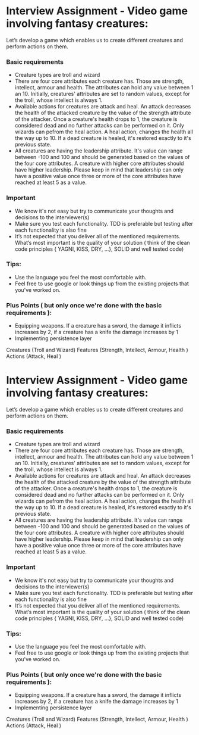 # Interview Assignment - Video game involving fantasy creatures:
Let’s develop a game which enables us to create different creatures and perform actions on them.

### Basic requirements
- Creature types are troll and wizard
- There are four core attributes each creature has. Those are strength, intellect, armour and health.
The attributes can hold any value between 1 an 10.
Initially, creatures' attributes are set to random values, except for the troll, whose intellect is always 1.
- Available actions for creatures are attack and heal.
An attack decreases the health of the attacked creature by the value of the strength attribute of the attacker.
Once a creature's health drops to 1, the creature is considered dead and no further attacks can be performed on it.
Only wizards can pefrom the heal action. A heal action, changes the health all the way up to 10.  If a dead creature is healed, it's restored exactly to it's previous state.
- All creatures are having the leadership attribute. It's value can range between -100 and 100 and should be generated based on the values of the four core attributes. A creature with higher core attributes should have higher leadership. Please keep in mind that leadership can only have a positive value once three or more of the core attributes have reached at least 5 as a value.

### Important
- We know it's not easy but try to communicate your thoughts and decisions to the interviewer(s)
- Make sure you test each functionality. TDD is preferable but testing after each functionality is also fine
- It’s not expected that you deliver all of the mentioned requirements. What’s most important is the quality of your
 solution ( think of the clean code principles { YAGNI, KISS, DRY, ...}, SOLID and well tested code)

### Tips:
- Use the language you feel the most comfortable with.
- Feel free to use google or look things up from the existing projects that you've worked on.

### Plus Points ( but only once we're done with the basic requirements ):
- Equipping weapons. If a creature has a sword, the damage it inflicts increases by 2, if a creature has a knife the damage increases by 1
- Implementing persistence layer




Creatures (Troll and Wizard)
Features (Strength, Intellect, Armour, Health )
Actions (Attack, Heal )
# Interview Assignment - Video game involving fantasy creatures:
Let’s develop a game which enables us to create different creatures and perform actions on them.

### Basic requirements
- Creature types are troll and wizard
- There are four core attributes each creature has. Those are strength, intellect, armour and health.
The attributes can hold any value between 1 an 10.
Initially, creatures' attributes are set to random values, except for the troll, whose intellect is always 1.
- Available actions for creatures are attack and heal.
An attack decreases the health of the attacked creature by the value of the strength attribute of the attacker.
Once a creature's health drops to 1, the creature is considered dead and no further attacks can be performed on it.
Only wizards can pefrom the heal action. A heal action, changes the health all the way up to 10.
If a dead creature is healed, it's restored exactly to it's previous state.
- All creatures are having the leadership attribute.
It's value can range between -100 and 100 and should be generated based on the values of the four core attributes.
A creature with higher core attributes should have higher leadership.
Please keep in mind that leadership can only have a positive value once three or more of the core attributes have
reached at least 5 as a value.

### Important
- We know it's not easy but try to communicate your thoughts and decisions to the interviewer(s)
- Make sure you test each functionality. TDD is preferable but testing after each functionality is also fine
- It’s not expected that you deliver all of the mentioned requirements. What’s most important is the quality of your
 solution ( think of the clean code principles { YAGNI, KISS, DRY, ...}, SOLID and well tested code)

### Tips:
- Use the language you feel the most comfortable with.
- Feel free to use google or look things up from the existing projects that you've worked on.

### Plus Points ( but only once we're done with the basic requirements ):
- Equipping weapons. If a creature has a sword, the damage it inflicts increases by 2, if a creature has a knife the damage increases by 1
- Implementing persistence layer






Creatures (Troll and Wizard)
Features (Strength, Intellect, Armour, Health )
Actions (Attack, Heal )
